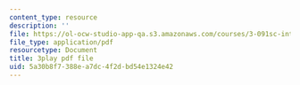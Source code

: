 ```yaml
---
content_type: resource
description: ''
file: https://ol-ocw-studio-app-qa.s3.amazonaws.com/courses/3-091sc-introduction-to-solid-state-chemistry-fall-2010/5a30b8f7388ea7dc4f2dbd54e1324e42_vPQ9a_xIqRg.pdf
file_type: application/pdf
resourcetype: Document
title: 3play pdf file
uid: 5a30b8f7-388e-a7dc-4f2d-bd54e1324e42
---
```

